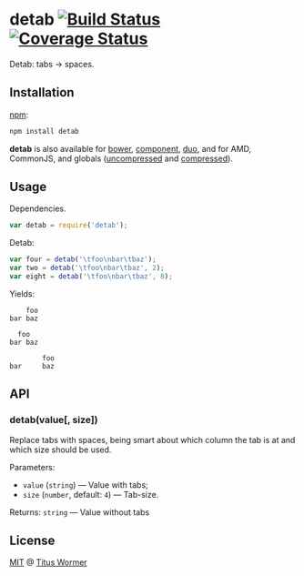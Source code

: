 # detab [![Build Status](https://img.shields.io/travis/wooorm/detab.svg?style=flat)](https://travis-ci.org/wooorm/detab) [![Coverage Status](https://img.shields.io/coveralls/wooorm/detab.svg?style=flat)](https://coveralls.io/r/wooorm/detab?branch=master)

Detab: tabs -> spaces.

## Installation

[npm](https://docs.npmjs.com/cli/install):

```bash
npm install detab
```

**detab** is also available for [bower](http://bower.io/#install-packages),
[component](https://github.com/componentjs/component), [duo](http://duojs.org/#getting-started),
and for AMD, CommonJS, and globals ([uncompressed](detab.js) and
[compressed](detab.min.js)).

## Usage

Dependencies.

```javascript
var detab = require('detab');
```

Detab:

```javascript
var four = detab('\tfoo\nbar\tbaz');
var two = detab('\tfoo\nbar\tbaz', 2);
var eight = detab('\tfoo\nbar\tbaz', 8);
```

Yields:

```text
    foo
bar baz
```

```text
  foo
bar baz
```

```text
        foo
bar     baz
```

## API

### detab(value\[, size\])

Replace tabs with spaces, being smart about which column the tab is at
and which size should be used.

Parameters:

*   `value` (`string`) — Value with tabs;
*   `size` (`number`, default: `4`) — Tab-size.

Returns: `string` — Value without tabs

## License

[MIT](LICENSE) @ [Titus Wormer](http://wooorm.com)
